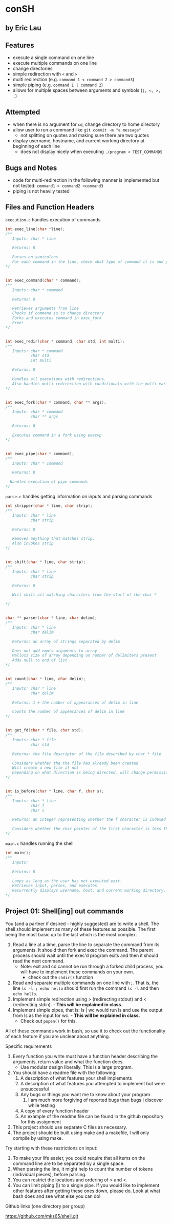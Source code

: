 # conSH

## by Eric Lau

## Features

- execute a single command on one line
- execute multiple commands on one line
- change directories
- simple redirection with `<` and `>`
- multi redirection (e.g. `command 1 < command 2 > command3`)
- simple piping (e.g. `command 1 | command 2`)
- allows for multiple spaces between arguments and symbols (`|, <, >, ;`)

## Attempted

- when there is no argument for `cd`, change directory to home directory
- allow user to run a command like `git commit -m "a message"`
  - not splitting on quotes and making sure there are two quotes
- display username, hostname, and current working directory at beginning of each line
  - does not display nicely when executing `./program < TEST_COMMANDS`

## Bugs and Notes

- code for multi-redirection in the following manner is implemented but not tested: `command1 > command2 <command3`
- piping is not heavily tested

## Files and Function Headers

`execution.c` handles execution of commands

```c
int exec_line(char *line);
/**
   Inputs: char * line

   Returns: 0

   Parses on semicolons
   For each command in the line, check what type of command it is and proceed accordingly
*/


int exec_command(char * command);
/**
   Inputs: char * command

   Returns: 0

   Retrieves arguments from line
   Checks if command is to change directory
   Forks and executes command in exec_fork
   Free!
*/


int exec_redir(char * command, char std, int multi);
/**
   Inputs: char * command
           char std
           int multi

   Returns: 0

   Handles all executions with redirections.
   Also handles multi-redirection with conditionals with the multi variable
*/


int exec_fork(char * command, char ** args);
/**
   Inputs: char * command
           char ** args

   Returns: 0

   Executes command in a fork using execvp
*/


int exec_pipe(char * command);
/**
   Inputs: char * command

   Returns: 0

  Handles execution of pipe commands
*/
```

`parse.c` handles getting information on inputs and parsing commands

```c
int stripper(char * line, char strip);
/**
   Inputs: char * line
           char strip

   Returns: 0

   Removes anything that matches strip.
   Also invokes strip
*/


int shift(char * line, char strip);
/**
   Inputs: char * line
           char strip

   Returns: 0

   Will shift all matching characters from the start of the char *

*/


char ** parser(char * line, char delim);
/**
   Inputs: char * line
           char delim

   Returns: an array of strings separated by delim

   Does not add empty arguments to array
   Mallocs size of array depending on number of delimiters present
   Adds null to end of list
*/


int count(char * line, char delim);
/**
   Inputs: char * line
           char delim

   Returns: 1 + the number of appearances of delim in line

   Counts the number of appearances of delim in line
*/


int get_fd(char * file, char std);
/**
   Inputs: char * file
           char std

   Returns: the file descriptor of the file described by char * file

   Considers whether the the file has already been created
   Will create a new file if not
   Depending on what direction is being directed, will change permissions of file accordingly
*/


int is_before(char * line, char f, char s);
/**
   Inputs: char * line
           char f
           char s

   Returns: an integer representing whether the f character is indexed before the s character

   Considers whether the char pointer of the first character is less than that of the second
*/
```

`main.c` handles running the shell

```c
int main();
/**
   Inputs:

   Returns: 0

   Loops as long as the user has not executed exit.
   Retrieves input, parses, and executes.
   Recurrently displays username, host, and current working directory.
*/
```

## Project 01: Shell[ing] out commands

You (and a partner if desired - highly suggested) are to write a shell. The shell should implement as many of these features as possible. The first being the most basic up to the last which is the most complex.

1. Read a line at a time, parse the line to separate the command from its arguments. It should then fork and exec the command. The parent process should wait until the exec'd program exits and then it should read the next command.
   - Note: exit and cd cannot be run through a forked child process, you will have to implement these commands on your own.
     - check out the `chdir()` function
2. Read and separate multiple commands on one line with ;. That is, the line `ls -l ; echo hello` should first run the command `ls -l` and then `echo hello`.
3. Implement simple redirection using > (redirecting stdout) and < (redirecting stdin). - **This will be explained in class**.
4. Implement simple pipes, that is: ls | wc would run ls and use the output from ls as the input for wc. - **This will be explained in class.**
   - Check out `popen()` for this.

All of these commands work in bash, so use it to check out the functionality of each feature if you are unclear about anything.

Specific requirements

1. Every function you write must have a function header describing the arguments, return value and what the function does.
   - Use modular design liberally. This is a large program.
2. You should have a readme file with the following:
   1. A description of what features your shell implements
   2. A description of what features you attempted to implement but were unsuccessful
   3. Any bugs or things you want me to know about your program
      1. I am much more forgiving of reported bugs than bugs I discover while testing
   4. A copy of every function header
   5. An example of the readme file can be found in the github repository for this assignment
3. This project should use separate C files as necessary.
4. The project should be built using make and a makefile, I will only compile by using make.

Try starting with these restrictions on input:

1. To make your life easier, you could require that all items on the command line are to be separated by a single space.
2. When parsing the line, it might help to count the number of tokens (individual pieces), before parsing.
3. You can restrict the locations and ordering of > and <.
4. You can limit piping (|) to a single pipe.
If you would like to implement other features after getting these ones down, please do. Look at what bash does and see what else you can do!

Github links (one directory per group)

<https://github.com/mks65/shell.git>